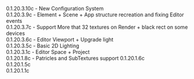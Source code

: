 0.1.20.3.10c - New Configuration System   
0.1.20.3.9c - Element + Scene + App structure recreation and fixing Editor events   
0.1.20.3.7c - Support More that 32 textures on Render + black rect on some devices   
0.1.20.3.6c - Editor Viewport + Upgrade light   
0.1.20.3.5c - Basic 2D Lighting   
0.1.20.3.1c - Editor Space + Project   
0.1.20.1.8c - Patricles and SubTextures support
0.1.20.1.6c   
0.1.20.1.5c   
0.1.20.1.1c   